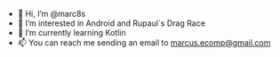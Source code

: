 - 👋 Hi, I’m @marc8s
- 👀 I’m interested in Android and Rupaul´s Drag Race
- 🌱 I’m currently learning Kotlin 
- 📫 You can reach me sending an email to marcus.ecomp@gmail.com

<!---
marc8s/marc8s is a ✨ special ✨ repository because its `README.md` (this file) appears on your GitHub profile.
You can click the Preview link to take a look at your changes.
--->
